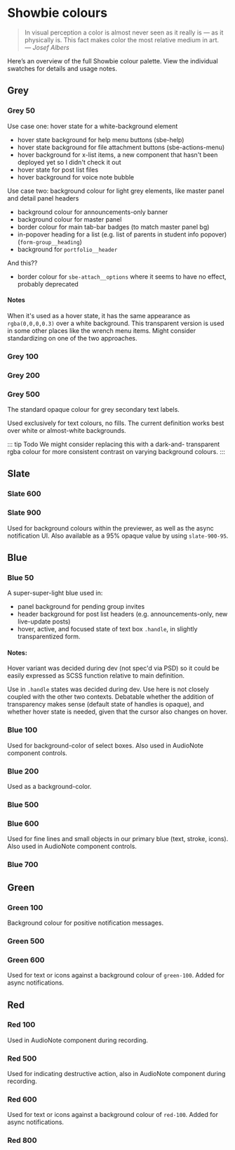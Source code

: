 ---
---

# Showbie colours

> In visual perception a color is almost never seen as it really is —
> as it physically is. This fact makes color the most relative medium
> in art. \
> — *Josef Albers*

Here’s an overview of the full Showbie colour palette. View the
individual swatches for details and usage notes.

<ColorScale hue="grey" />

<ColorScale hue="slate" />

<ColorScale hue="blue" />

<ColorScale hue="green" />

<ColorScale hue="yellow" />

<ColorScale hue="red" />

## Grey

### Grey 50

<ColorSwatch hue="grey" scale="50" />

Use case one: hover state for a white-background element

- hover state background for help menu buttons (sbe-help)
- hover state background for file attachment buttons (sbe-actions-menu)
- hover background for x-list items, a new component that hasn't been deployed yet so I didn't check it out
- hover state for post list files
- hover background for voice note bubble

Use case two: background colour for light grey elements, like master panel and detail panel headers

- background colour for announcements-only banner
- background colour for master panel
- border colour for main tab-bar badges (to match master panel bg)
- in-popover heading for a list (e.g. list of parents in student info popover) (`form-group__heading`)
- background for `portfolio__header`

And this??

- border colour for `sbe-attach__options` where it seems to have no effect, probably deprecated

#### Notes

When it's used as a hover state, it has the same appearance as `rgba(0,0,0,0.3)`
over a white background. This transparent version is used in some other
places like the wrench menu items. Might consider standardizing on one of the
two approaches.

### Grey 100

<ColorSwatch hue="grey" scale="100" />

### Grey 200

<ColorSwatch hue="grey" scale="200" />

### Grey 500

<ColorSwatch hue="grey" scale="500" />

The standard opaque colour for grey secondary text labels.

Used exclusively for text colours, no fills. The current
definition works best over white or almost-white backgrounds.

::: tip Todo
We might consider replacing this with a dark-and-
transparent rgba colour for more consistent contrast on
varying background colours.
:::

## Slate

### Slate 600

<ColorSwatch hue="slate" scale="600" />

### Slate 900

<ColorSwatch hue="slate" scale="900" />
<ColorSwatch hue="slate" scale="900-95" />

Used for background colours within the previewer, as well as the async
notification UI. Also available as a 95% opaque value by using
`slate-900-95`.

## Blue

### Blue 50

<ColorSwatch hue="blue" scale="50" />

A super-super-light blue used in:

- panel background for pending group invites
- header background for post list headers (e.g. announcements-only,
  new live-update posts)
- hover, active, and focused state of text box `.handle`, in
  slightly transparentized form.

#### Notes:

Hover variant was decided during dev (not spec'd via PSD) so it could
be easily expressed as SCSS function relative to main definition.

Use in `.handle` states was decided during dev. Use here is not
closely coupled with the other two contexts. Debatable whether the
addition of transparency makes sense (default state of handles is
opaque), and whether hover state is needed, given that the cursor also
changes on hover.

### Blue 100

<ColorSwatch hue="blue" scale="100" />

Used for background-color of select boxes. Also used in AudioNote
component controls.

### Blue 200

<ColorSwatch hue="blue" scale="200" />

Used as a background-color.

### Blue 500

<ColorSwatch hue="blue" scale="500" />

### Blue 600

<ColorSwatch hue="blue" scale="600" />

Used for fine lines and small objects in our primary blue (text,
stroke, icons). Also used in AudioNote component controls.

### Blue 700

<ColorSwatch hue="blue" scale="700" />

## Green

### Green 100

<ColorSwatch hue="green" scale="100" />

Background colour for positive notification messages.

### Green 500

<ColorSwatch hue="green" scale="500" />

### Green 600

<ColorSwatch hue="green" scale="600" />

Used for text or icons against a background colour of `green-100`. Added
for async notifications.

## Red

### Red 100

<ColorSwatch hue="red" scale="100" />

Used in AudioNote component during recording.

### Red 500

<ColorSwatch hue="red" scale="500" />

Used for indicating destructive action, also in AudioNote component
during recording.

### Red 600

<ColorSwatch hue="red" scale="600" />

Used for text or icons against a background colour of `red-100`. Added
for async notifications.

### Red 800

<ColorSwatch hue="red" scale="800" />
